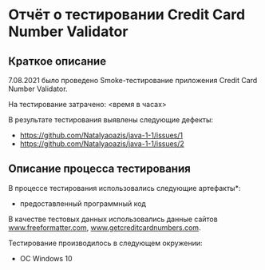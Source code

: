 # Отчёт о тестировании Credit Card Number Validator

## Краткое описание

7.08.2021 было проведено Smoke-тестирование приложения Credit Card Number Validator.

На тестирование затрачено: <время в часах>

В результате тестирования выявлены следующие дефекты:
* https://github.com/Natalyaoazis/java-1-1/issues/1
* https://github.com/Natalyaoazis/java-1-1/issues/2


## Описание процесса тестирования

В процессе тестирования использовались следующие артефакты*:
* предоставленный программный код



В качестве тестовых данных использовались данные сайтов www.freeformatter.com, www.getcreditcardnumbers.com.


Тестирование производилось в следующем окружении:
* ОС Windows 10